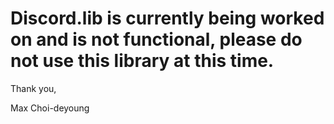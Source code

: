 # Discord.lib is currently being worked on and is not functional, please do not use this library at this time.

Thank you,

Max Choi-deyoung
